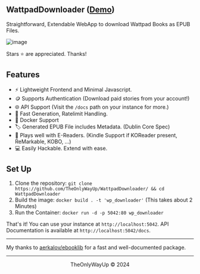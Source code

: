 WattpadDownloader ([Demo](https://wpd.rambhat.la))
---
Straightforward, Extendable WebApp to download Wattpad Books as EPUB Files.

![image](https://github.com/TheOnlyWayUp/WattpadDownloader/assets/76237496/8a3fda0b-b851-4c5f-9306-ba9c17cdcc8b)


Stars ⭐ are appreciated. Thanks!

## Features
- ⚡ Lightweight Frontend and Minimal Javascript.
- 🪙 Supports Authentication (Download paid stories from your account!)
- 🌐 API Support (Visit the `/docs` path on your instance for more.)
- 🐇 Fast Generation, Ratelimit Handling.
- 🐳 Docker Support
- 🏷️ Generated EPUB File includes Metadata. (Dublin Core Spec)
- 📖 Plays well with E-Readers. (Kindle Support if KOReader present, ReMarkable, KOBO, ...)
- 💻 Easily Hackable. Extend with ease.


## Set Up
1. Clone the repository: `git clone https://github.com/TheOnlyWayUp/WattpadDownloader/ && cd WattpadDownloader`
2. Build the image: `docker build . -t 'wp_downloader'` (This takes about 2 Minutes)
3. Run the Container: `docker run -d -p 5042:80 wp_downloader`

That's it! You can use your instance at `http://localhost:5042`. API Documentation is available at `http://localhost:5042/docs`.

---

My thanks to [aerkalov/ebooklib](https://github.com/aerkalov/ebooklib) for a fast and well-documented package.

---

<div align="center">
    <p>TheOnlyWayUp © 2024</p>
</div>
